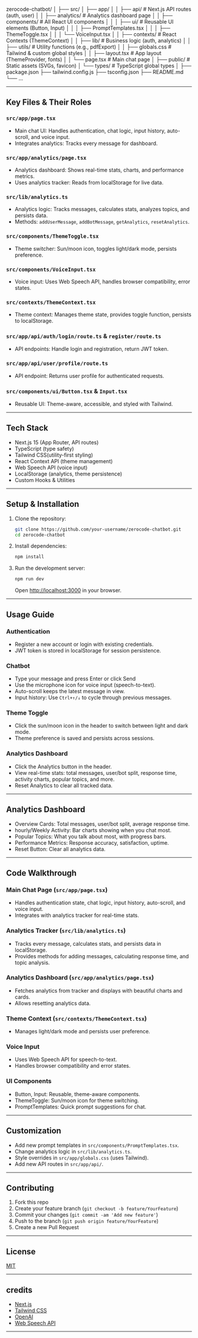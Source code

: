 zerocode-chatbot/
│
├── src/
│ ├── app/
│ │ ├── api/ # Next.js API routes (auth, user)
│ │ ├── analytics/ # Analytics dashboard page
│ │ ├── components/ # All React UI components
│ │ │ ├── ui/ # Reusable UI elements (Button, Input)
│ │ │ ├── PromptTemplates.tsx
│ │ │ ├── ThemeToggle.tsx
│ │ │ └── VoiceInput.tsx
│ │ ├── contexts/ # React Contexts (ThemeContext)
│ │ ├── lib/ # Business logic (auth, analytics)
│ │ ├── utils/ # Utility functions (e.g., pdfExport)
│ │ ├── globals.css # Tailwind & custom global styles
│ │ ├── layout.tsx # App layout (ThemeProvider, fonts)
│ │ └── page.tsx # Main chat page
│ ├── public/ # Static assets (SVGs, favicon)
│ └── types/ # TypeScript global types
│
├── package.json
├── tailwind.config.js
├── tsconfig.json
├── README.md
└── ...


---

##  Key Files & Their Roles

### `src/app/page.tsx`
- Main chat UI: Handles authentication, chat logic, input history, auto-scroll, and voice input.
- Integrates analytics: Tracks every message for dashboard.

### `src/app/analytics/page.tsx`
- Analytics dashboard: Shows real-time stats, charts, and performance metrics.
- Uses analytics tracker: Reads from localStorage for live data.

### `src/lib/analytics.ts`
- Analytics logic: Tracks messages, calculates stats, analyzes topics, and persists data.
- Methods: `addUserMessage`, `addBotMessage`, `getAnalytics`, `resetAnalytics`.

### `src/components/ThemeToggle.tsx`
- Theme switcher: Sun/moon icon, toggles light/dark mode, persists preference.

### `src/components/VoiceInput.tsx`
- Voice input: Uses Web Speech API, handles browser compatibility, error states.

### `src/contexts/ThemeContext.tsx`
- Theme context: Manages theme state, provides toggle function, persists to localStorage.

### `src/app/api/auth/login/route.ts` & `register/route.ts`
- API endpoints: Handle login and registration, return JWT token.

### `src/app/api/user/profile/route.ts`
- API endpoint: Returns user profile for authenticated requests.

### `src/components/ui/Button.tsx` & `Input.tsx`
- Reusable UI: Theme-aware, accessible, and styled with Tailwind.

---

##  Tech Stack

- Next.js 15 (App Router, API routes)
- TypeScript (type safety)
- Tailwind CSS(utility-first styling)
- React Context API (theme management)
- Web Speech API (voice input)
- LocalStorage (analytics, theme persistence)
- Custom Hooks & Utilities

---

##  Setup & Installation

1. Clone the repository:
   ```bash
   git clone https://github.com/your-username/zerocode-chatbot.git
   cd zerocode-chatbot
   ```

2. Install dependencies:
   ```bash
   npm install
   ```

3. Run the development server:
   ```bash
   npm run dev
   ```
   Open [http://localhost:3000](http://localhost:3000) in your browser.

---

## Usage Guide

### Authentication
- Register a new account or login with existing credentials.
- JWT token is stored in localStorage for session persistence.

### Chatbot
- Type your message and press Enter or click Send
- Use the microphone icon for voice input (speech-to-text).
- Auto-scroll keeps the latest message in view.
- Input history: Use `Ctrl+↑/↓` to cycle through previous messages.

### Theme Toggle
- Click the sun/moon icon in the header to switch between light and dark mode.
- Theme preference is saved and persists across sessions.

### Analytics Dashboard
- Click the Analytics button in the header.
- View real-time stats: total messages, user/bot split, response time, activity charts, popular topics, and more.
- Reset Analytics to clear all tracked data.

---

## Analytics Dashboard

- Overview Cards: Total messages, user/bot split, average response time.
- hourly/Weekly Activity: Bar charts showing when you chat most.
- Popular Topics: What you talk about most, with progress bars.
- Performance Metrics: Response accuracy, satisfaction, uptime.
- Reset Button: Clear all analytics data.

---

##  Code Walkthrough

### Main Chat Page (`src/app/page.tsx`)
- Handles authentication state, chat logic, input history, auto-scroll, and voice input.
- Integrates with analytics tracker for real-time stats.

### Analytics Tracker (`src/lib/analytics.ts`)
- Tracks every message, calculates stats, and persists data in localStorage.
- Provides methods for adding messages, calculating response time, and topic analysis.

### Analytics Dashboard (`src/app/analytics/page.tsx`)
- Fetches analytics from tracker and displays with beautiful charts and cards.
- Allows resetting analytics data.

### Theme Context (`src/contexts/ThemeContext.tsx`)
- Manages light/dark mode and persists user preference.

### Voice Input
- Uses Web Speech API for speech-to-text.
- Handles browser compatibility and error states.

### UI Components
- Button, Input: Reusable, theme-aware components.
- ThemeToggle: Sun/moon icon for theme switching.
- PromptTemplates: Quick prompt suggestions for chat.

---

##  Customization

- Add new prompt templates in `src/components/PromptTemplates.tsx`.
- Change analytics logic in `src/lib/analytics.ts`.
- Style overrides in `src/app/globals.css` (uses Tailwind).
- Add new API routes in `src/app/api/`.

---

##  Contributing

1. Fork this repo
2. Create your feature branch (`git checkout -b feature/YourFeature`)
3. Commit your changes (`git commit -am 'Add new feature'`)
4. Push to the branch (`git push origin feature/YourFeature`)
5. Create a new Pull Request

---

##  License

[MIT](LICENSE)

---

## credits

- [Next.js](https://nextjs.org/)
- [Tailwind CSS](https://tailwindcss.com/)
- [OpenAI](https://openai.com/)
- [Web Speech API](https://developer.mozilla.org/en-US/docs/Web/API/Web_Speech_API)

---
